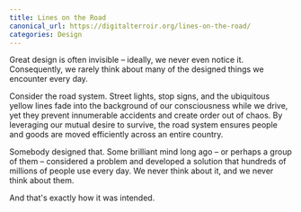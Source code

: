```yaml
---
title: Lines on the Road
canonical_url: https://digitalterroir.org/lines-on-the-road/
categories: Design
---
```


Great design is often invisible – ideally, we never even notice it. Consequently, we rarely think about many of the designed things we encounter every day.

Consider the road system. Street lights, stop signs, and the ubiquitous yellow lines fade into the background of our consciousness while we drive, yet they prevent innumerable accidents and create order out of chaos. By leveraging our mutual desire to survive, the road system ensures people and goods are moved efficiently across an entire country.

Somebody designed that. Some brilliant mind long ago – or perhaps a group of them – considered a problem and developed a solution that hundreds of millions of people use every day. We never think about it, and we never think about them.

And that's exactly how it was intended.
